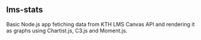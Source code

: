 ## lms-stats
Basic Node.js app fetiching data from KTH LMS Canvas API and rendering it as graphs using Chartist.js, C3.js and Moment.js.
